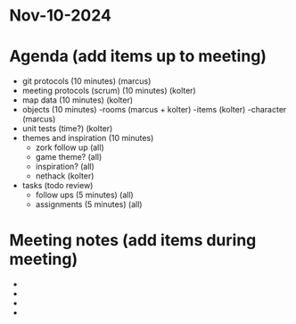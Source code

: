 # Nov-10-2024

# Agenda (add items up to meeting)
* git protocols 			(10 minutes)	(marcus)
* meeting protocols (scrum)	(10 minutes)	(kolter)
* map data 				    (10 minutes)	(kolter)
* objects				    (10 minutes)
	-rooms								    (marcus + kolter)
	-items								    (kolter)
	-character				    			(marcus)
* unit tests				(time?)	        (kolter)
* themes and inspiration	(10 minutes)
	- zork follow up				        (all)
	- game theme?						    (all)
	- inspiration?						    (all)
	- nethack						        (kolter)
* tasks (todo review)			
	- follow ups			(5 minutes)		(all)
	- assignments		    (5 minutes) 	(all)


# Meeting notes (add items during meeting)
*
*
*
*
